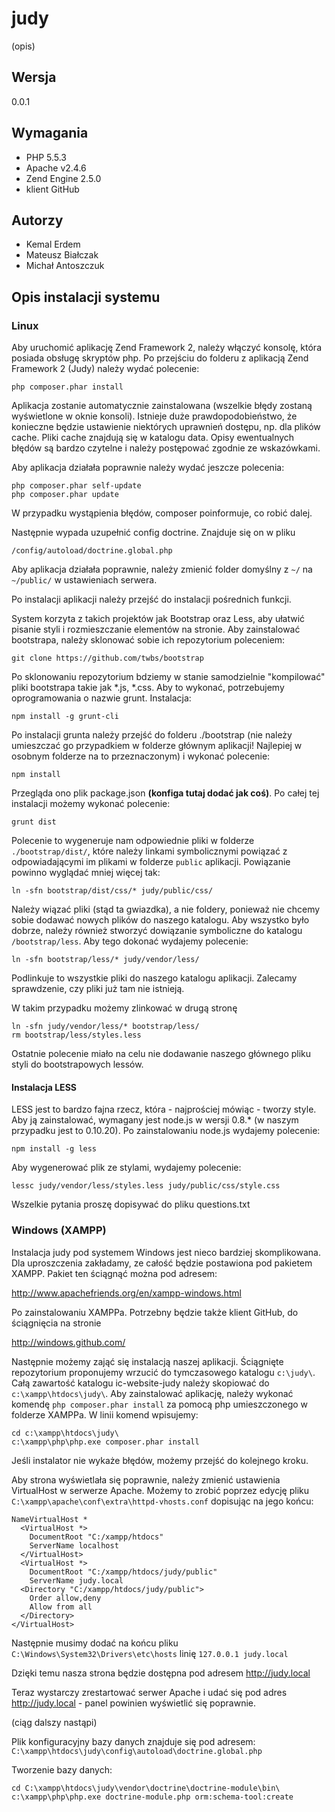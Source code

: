 judy
==========
(opis)

Wersja
--------------
0.0.1

Wymagania
--------------

- PHP 5.5.3
- Apache v2.4.6
- Zend Engine 2.5.0
- klient GitHub

Autorzy
--------------

- Kemal Erdem
- Mateusz Białczak
- Michał Antoszczuk


Opis instalacji systemu
--------------

### Linux ###

Aby uruchomić aplikację Zend Framework 2, należy włączyć konsolę, która posiada obsługę skryptów php.
Po przejściu do folderu z aplikacją Zend Framework 2 (Judy) należy wydać polecenie:

```
php composer.phar install
```

Aplikacja zostanie automatycznie zainstalowana (wszelkie błędy zostaną wyświetlone w oknie konsoli). Istnieje duże prawdopodobieństwo, że konieczne będzie ustawienie niektórych uprawnień dostępu, np. dla plików cache. Pliki cache znajdują się w katalogu data. Opisy ewentualnych błędów są bardzo czytelne i należy postępować
zgodnie ze wskazówkami.

Aby aplikacja działała poprawnie należy wydać jeszcze polecenia:
```
php composer.phar self-update 
php composer.phar update
```

W przypadku wystąpienia błędów, composer poinformuje, co robić dalej.

Następnie wypada uzupełnić config doctrine. Znajduje się on w pliku

```
/config/autoload/doctrine.global.php
```


Aby aplikacja działała poprawnie, należy zmienić folder domyślny z ```~/``` na ```~/public/``` w ustawieniach serwera.

Po instalacji aplikacji należy przejść do instalacji pośrednich funkcji.

System korzyta z takich projektów jak Bootstrap oraz Less, aby ułatwić pisanie styli i rozmieszczanie elementów na stronie.
Aby zainstalować bootstrapa, należy sklonować sobie ich repozytorium poleceniem:
```
git clone https://github.com/twbs/bootstrap
```
Po sklonowaniu repozytorium bdziemy w stanie samodzielnie "kompilować" pliki bootstrapa takie jak *.js, *.css.
Aby to wykonać, potrzebujemy oprogramowania o nazwie grunt. Instalacja:
```
npm install -g grunt-cli
```
Po instalacji grunta należy przejść do folderu ./bootstrap (nie należy umieszczać go przypadkiem w folderze głównym aplikacji! Najlepiej w osobnym folderze na to przeznaczonym) i wykonać polecenie:
```
npm install
```
Przegląda ono plik package.json **(konfiga tutaj dodać jak coś)**. Po całej tej instalacji możemy wykonać polecenie:
```
grunt dist
```
Polecenie to wygeneruje nam odpowiednie pliki w folderze ```./bootstrap/dist/```, które należy linkami symbolicznymi powiązać z odpowiadającymi im plikami w folderze ```public``` aplikacji.
Powiązanie powinno wyglądać mniej więcej tak:

```ln -sfn bootstrap/dist/css/* judy/public/css/```

Należy wiązać pliki (stąd ta gwiazdka), a nie foldery, ponieważ nie chcemy sobie dodawać nowych plików do naszego katalogu. Aby wszystko było dobrze, należy również stworzyć dowiązanie symboliczne do katalogu ```/bootstrap/less```.
Aby tego dokonać wydajemy polecenie:
```
ln -sfn bootstrap/less/* judy/vendor/less/
```
Podlinkuje to wszystkie pliki do naszego katalogu aplikacji. Zalecamy sprawdzenie, czy pliki już tam nie istnieją.

W takim przypadku możemy zlinkować w drugą stronę
```
ln -sfn judy/vendor/less/* bootstrap/less/
rm bootstrap/less/styles.less
```
Ostatnie polecenie miało na celu nie dodawanie naszego głównego pliku styli do bootstrapowych lessów.

#### Instalacja LESS ####
LESS jest to bardzo fajna rzecz, która - najprościej mówiąc - tworzy style. Aby ją zainstalować, wymagany jest node.js w wersji 0.8.* (w naszym przypadku jest to 0.10.20). Po zainstalowaniu node.js wydajemy polecenie:
```
npm install -g less
```

Aby wygenerować plik ze stylami, wydajemy polecenie:
```
lessc judy/vendor/less/styles.less judy/public/css/style.css
```

Wszelkie pytania proszę dopisywać do pliku questions.txt

### Windows (XAMPP) ###
Instalacja judy pod systemem Windows jest nieco bardziej skomplikowana. Dla uproszczenia zakładamy, ze całość będzie postawiona pod pakietem XAMPP.
Pakiet ten ściągnąć można pod adresem: 

http://www.apachefriends.org/en/xampp-windows.html

Po zainstalowaniu XAMPPa. Potrzebny będzie także klient GitHub, do ściągnięcia na stronie 

http://windows.github.com/

Następnie możemy zająć się instalacją naszej aplikacji.
Ściągnięte repozytorium proponujemy wrzucić do tymczasowego katalogu ```c:\judy\```.
Całą zawartość katalogu ic-website-judy należy skopiować do ```c:\xampp\htdocs\judy\```.
Aby zainstalować aplikację, należy wykonać komendę ```php composer.phar install``` za pomocą php umieszczonego w folderze XAMPPa.
W linii komend wpisujemy:
```
cd c:\xampp\htdocs\judy\
c:\xampp\php\php.exe composer.phar install
```

Jeśli instalator nie wykaże błędów, możemy przejść do kolejnego kroku.

Aby strona wyświetlała się poprawnie, należy zmienić ustawienia VirtualHost w serwerze Apache. Możemy to zrobić poprzez edycję pliku
```C:\xampp\apache\conf\extra\httpd-vhosts.conf```
dopisując na jego końcu:
```
NameVirtualHost *
  <VirtualHost *>
    DocumentRoot "C:/xampp/htdocs"
    ServerName localhost
  </VirtualHost>
  <VirtualHost *>
    DocumentRoot "C:/xampp/htdocs/judy/public"
    ServerName judy.local
  <Directory "C:/xampp/htdocs/judy/public">
    Order allow,deny
    Allow from all
  </Directory>
</VirtualHost>
```

Następnie musimy dodać na końcu pliku ```C:\Windows\System32\Drivers\etc\hosts```
linię ```127.0.0.1 judy.local```

Dzięki temu nasza strona będzie dostępna pod adresem http://judy.local

Teraz wystarczy zrestartować serwer Apache i udać się pod adres http://judy.local - panel powinien wyświetlić się poprawnie.

(ciąg dalszy nastąpi)

Plik konfiguracyjny bazy danych znajduje się pod adresem:
```C:\xampp\htdocs\judy\config\autoload\doctrine.global.php```

Tworzenie bazy danych:
```
cd C:\xampp\htdocs\judy\vendor\doctrine\doctrine-module\bin\
c:\xampp\php\php.exe doctrine-module.php orm:schema-tool:create
```